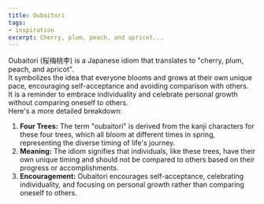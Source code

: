 ```yaml
---
title: Oubaitori
tags: 
- inspiration
excerpt: Cherry, plum, peach, and apricot...
---
```


Oubaitori (桜梅桃李) is a Japanese idiom that translates to "cherry, plum, peach, and apricot".    
It symbolizes the idea that everyone blooms and grows at their own unique pace, encouraging self-acceptance and avoiding comparison with others.    
It is a reminder to embrace individuality and celebrate personal growth without comparing oneself to others.    
Here's a more detailed breakdown:   
1. **Four Trees:** The term "oubaitori" is derived from the kanji characters for these four trees, which all bloom at different times in spring, representing the diverse timing of life's journey. 
2. **Meaning:** The idiom signifies that individuals, like these trees, have their own unique timing and should not be compared to others based on their progress or accomplishments. 
3. **Encouragement:** Oubaitori encourages self-acceptance, celebrating individuality, and focusing on personal growth rather than comparing oneself to others. 
